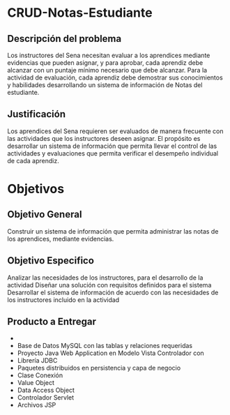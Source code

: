 # CRUD-Notas-Estudiante
## Descripción del problema
Los instructores del Sena necesitan evaluar a los aprendices mediante evidencias que pueden asignar, y para aprobar, cada aprendiz debe alcanzar con un puntaje mínimo necesario que debe alcanzar. Para la actividad de evaluación, cada aprendiz debe demostrar sus conocimientos y habilidades desarrollando un sistema de información de Notas del estudiante.
## Justificación
Los aprendices del Sena requieren ser evaluados de manera frecuente con las actividades que los instructores deseen asignar. El propósito es desarrollar un sistema de información que permita llevar el control de las actividades y evaluaciones que permita verificar el desempeño individual de cada aprendiz.
# Objetivos
## Objetivo General
Construir un sistema de información que permita administrar las notas de los aprendices, mediante evidencias.
## Objetivo Especifico 
Analizar las necesidades de los instructores, para el desarrollo de la actividad
Diseñar una solución con requisitos definidos para el sistema
Desarrollar el sistema de información de acuerdo con las necesidades de los instructores incluido en la actividad

## Producto a Entregar
<ul>
 <li>
<li>Base de Datos MySQL con las tablas y relaciones requeridas</li>
<li>Proyecto Java Web Application en Modelo Vista Controlador con
<li>Librería JDBC</li>
<li>Paquetes distribuidos en persistencia y capa de negocio</li>
<li>Clase Conexión</li>
<li>Value Object</li>
<li>Data Access Object</li>
<li>Controlador Servlet</li>
  <li>Archivos JSP</li>
 </ul>

